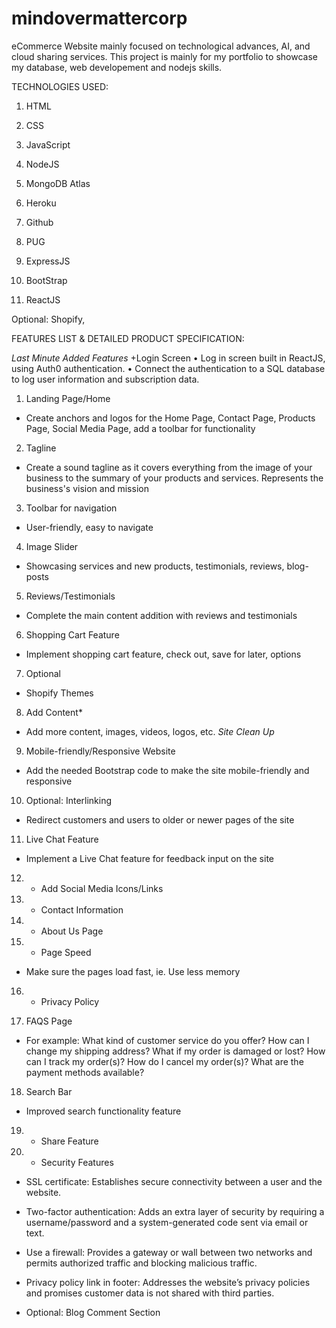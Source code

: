 # mindovermattercorp
eCommerce Website mainly focused on technological advances, AI, and cloud sharing services. This project is mainly for my portfolio to showcase my database, web developement and nodejs skills. 

TECHNOLOGIES USED:

1. HTML

2. CSS

3. JavaScript

4. NodeJS

5. MongoDB Atlas

6. Heroku 

7. Github

8. PUG

9. ExpressJS

10. BootStrap

11. ReactJS

Optional: Shopify,

FEATURES LIST & DETAILED PRODUCT SPECIFICATION:

*Last Minute Added Features*
+Login Screen
• Log in screen built in ReactJS, using Auth0 authentication.
• Connect the authentication to a SQL database to log user information and subscription data.

1. Landing Page/Home
- Create anchors and logos for the Home Page, Contact Page, Products Page, Social Media Page, add a toolbar for functionality 

2. Tagline
- Create a sound tagline as it covers everything from the image of your business to the summary of your products and services.
Represents the business's vision and mission

3. Toolbar for navigation
- User-friendly, easy to navigate

4. Image Slider
- Showcasing services and new products, testimonials, reviews, blog-posts

5. Reviews/Testimonials 
- Complete the main content addition with reviews and testimonials

6. Shopping Cart Feature
- Implement shopping cart feature, check out, save for later, options

7. Optional
- Shopify Themes

8. Add Content*
- Add more content, images, videos, logos, etc. *Site Clean Up*

9. Mobile-friendly/Responsive Website
- Add the needed Bootstrap code to make the site mobile-friendly and responsive

10. Optional: Interlinking
- Redirect customers and users to older or newer pages of the site

11. Live Chat Feature
- Implement a Live Chat feature for feedback input on the site

12. - Add Social Media Icons/Links

13. - Contact Information

14. - About Us Page

15. - Page Speed
- Make sure the pages load fast, ie. Use less memory

16. - Privacy Policy 

17. FAQS Page 
- For example:
What kind of customer service do you offer?
How can I change my shipping address?
What if my order is damaged or lost?
How can I track my order(s)?
How do I cancel my order(s)?
What are the payment methods available?

18. Search Bar 
- Improved search functionality feature

19. - Share Feature

20. - Security Features

- SSL certificate: Establishes secure connectivity between a user and the website.

- Two-factor authentication: Adds an extra layer of security by requiring a username/password and a system-generated code sent via email or text.

- Use a firewall: Provides a gateway or wall between two networks and permits authorized traffic and blocking malicious traffic.

- Privacy policy link in footer: Addresses the website’s privacy policies and promises customer data is not shared with third parties.

- Optional: Blog Comment Section
